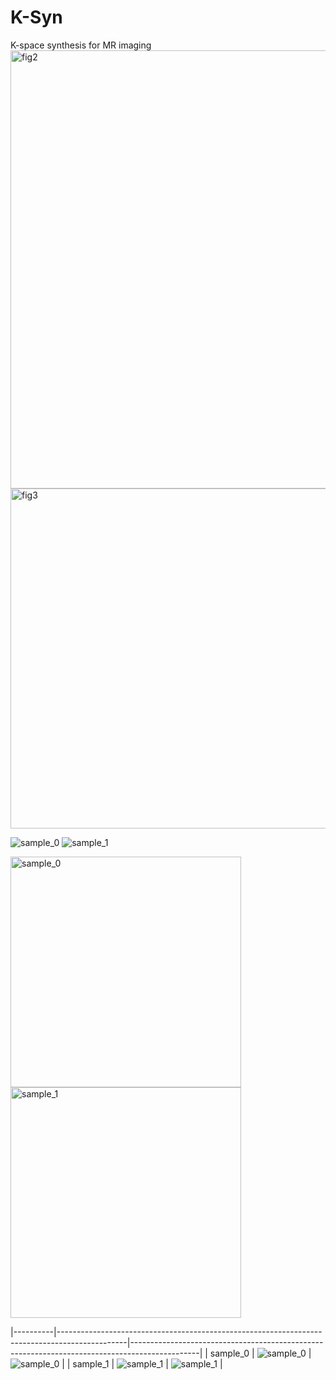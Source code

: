 # K-Syn
K-space synthesis for MR imaging
<img width="1636" height="701" alt="fig2" src="https://github.com/user-attachments/assets/d4bdeeb9-179d-4fa1-9381-50e6723e5335" />
<img width="1657" height="544" alt="fig3" src="https://github.com/user-attachments/assets/12df4373-443c-4836-87e3-358267e16320" />

![sample_0](https://github.com/user-attachments/assets/30807982-fbea-4581-9378-f21e45723272)
![sample_1](https://github.com/user-attachments/assets/e01da4b2-f15f-4527-b1d9-9ccf35ef141e)

<img width="369" height="369" alt="sample_0" src="https://github.com/user-attachments/assets/0e9bf520-f6e8-47fc-a68c-74c7b21a5539" />
<img width="369" height="369" alt="sample_1" src="https://github.com/user-attachments/assets/a5869e32-1879-429a-8fd9-845953347c52" />

|----------|-----------------------------------------------------------------------------------------------|-----------------------------------------------------------------------------------------------|
| sample_0 | ![sample_0](https://github.com/user-attachments/assets/30807982-fbea-4581-9378-f21e45723272) | ![sample_0](https://github.com/user-attachments/assets/0e9bf520-f6e8-47fc-a68c-74c7b21a5539) |
| sample_1 | ![sample_1](https://github.com/user-attachments/assets/e01da4b2-f15f-4527-b1d9-9ccf35ef141e) | ![sample_1](https://github.com/user-attachments/assets/a5869e32-1879-429a-8fd9-845953347c52) |
